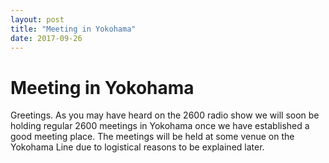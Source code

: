 ```yaml
---
layout: post
title: "Meeting in Yokohama"
date: 2017-09-26
---
```


# Meeting in Yokohama

Greetings. As you may have heard on the 2600 radio show we will soon be holding regular 2600 meetings in Yokohama once 
we have established a good meeting place. The meetings will be held at some venue on the Yokohama Line due to logistical
reasons to be explained later.
